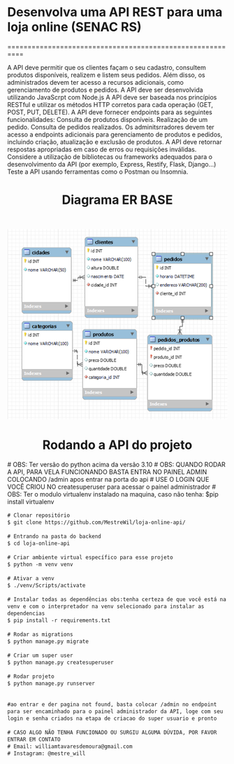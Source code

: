 # Desenvolva uma API REST para uma loja online (SENAC RS)
==========================================================

A API deve permitir que os clientes façam o seu cadastro, consultem produtos disponíveis, 
realizem e listem seus pedidos. Além disso, os administrados devem ter acesso a recursos adicionais, 
como gerenciamento de produtos e pedidos.
A API deve ser desenvolvida utilizando JavaScrpt com Node.js
A API deve ser baseada nos princípios RESTful e utilizar os métodos HTTP corretos para cada operação (GET, POST, PUT, DELETE).
A API deve fornecer endpoints para as seguintes funcionalidades: Consulta de produtos disponíveis. Realização de um pedido. Consulta de 
pedidos realizados.
Os adminitsrradores devem ter acesso a endpoints adicionais para gerenciamento de produtos e pedidos, incluindo criação, atualização e exclusão de produtos.
A API deve retornar respostas apropriadas em caso de erros ou requisições inválidas.
Considere a utilização de bibliotecas ou frameworks adequados para o desenvolvimento da API (por exemplo, Express, Restify, Flask, Django...) Teste a API usando ferramentas como o Postman
ou Insomnia.
<h1 align="center"> 
Diagrama ER BASE
</h1>
<br>
<p align="center">
  <a href="https://github.com/MestreWil/loja-online-api/blob/main/Captura%20de%20tela%202024-07-12%20130642.png">
    <img src="Captura%20de%20tela%202024-07-12%20130642.png" alt="Diagrama">
  </a>
  <br>
<h1 align="center">Rodando a API do projeto</h1>
    # OBS: Ter versão do python acima da versão 3.10
    # OBS: QUANDO RODAR A API, PARA VELA FUNCIONANDO BASTA ENTRA NO PAINEL ADMIN COLOCANDO /admin apos entrar na porta do api
    # USE O LOGIN QUE VOCÊ CRIOU NO createsuperuser para acessar o painel administrador
    # OBS: Ter o modulo virtualenv instalado na maquina, caso não tenha:
    $pip install virtualenv
    
    # Clonar repositório
    $ git clone https://github.com/MestreWil/loja-online-api/
    
    # Entrando na pasta do backend
    $ cd loja-online-api

    # Criar ambiente virtual específico para esse projeto
    $ python -m venv venv 
    
    # Ativar a venv
    $ ./venv/Scripts/activate

    # Instalar todas as dependências obs:tenha certeza de que você está na venv e com o interpretador na venv selecionado para instalar as dependencias
    $ pip install -r requirements.txt

    # Rodar as migrations 
    $ python manage.py migrate

    # Criar um super user
    $ python manage.py createsuperuser

    # Rodar projeto
    $ python manage.py runserver
    
    
    #ao entrar e der pagina not found, basta colocar /admin no endpoint para ser encaminhado para o painel administrador da API, loge com seu login e senha criados na etapa de criacao do super usuario e pronto
    
    # CASO ALGO NÃO TENHA FUNCIONADO OU SURGIU ALGUMA DÚVIDA, POR FAVOR ENTRAR EM CONTATO 
    # Email: williamtavaresdemoura@gmail.com
    # Instagram: @mestre_will
    
